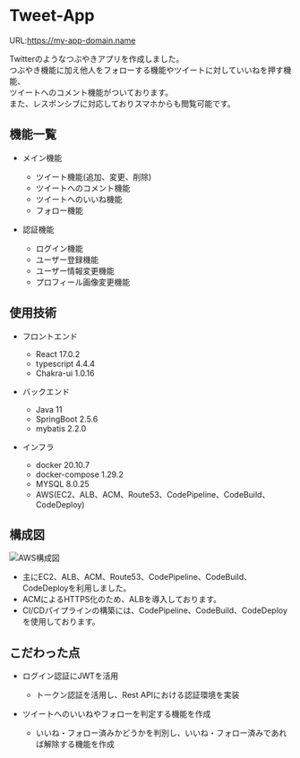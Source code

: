 # Tweet-App

URL:https://my-app-domain.name

Twitterのようなつぶやきアプリを作成しました。  
つぶやき機能に加え他人をフォローする機能やツイートに対していいねを押す機能、  
ツイートへのコメント機能がついております。  
また、レスポンシブに対応しておりスマホからも閲覧可能です。

## 機能一覧
- メイン機能
  - ツイート機能(追加、変更、削除)
  - ツイートへのコメント機能
  - ツイートへのいいね機能
  - フォロー機能

- 認証機能
  - ログイン機能
  - ユーザー登録機能
  - ユーザー情報変更機能
  - プロフィール画像変更機能

## 使用技術
- フロントエンド
  - React 17.0.2
  - typescript 4.4.4
  - Chakra-ui 1.0.16

- バックエンド
  - Java 11
  - SpringBoot 2.5.6
  - mybatis 2.2.0

- インフラ
  - docker 20.10.7
  - docker-compose 1.29.2
  - MYSQL 8.0.25
  - AWS(EC2、ALB、ACM、Route53、CodePipeline、CodeBuild、CodeDeploy)

## 構成図
![AWS構成図](https://user-images.githubusercontent.com/95522385/147403840-76b84c93-1674-4d6a-a8ca-d49f89682814.png)
- 主にEC2、ALB、ACM、Route53、CodePipeline、CodeBuild、CodeDeployを利用しました。
- ACMによるHTTPS化のため、ALBを導入しております。
- CI/CDパイプラインの構築には、CodePipeline、CodeBuild、CodeDeployを使用しております。

## こだわった点
- ログイン認証にJWTを活用
  - トークン認証を活用し、Rest APIにおける認証環境を実装

- ツイートへのいいねやフォローを判定する機能を作成
  - いいね・フォロー済みかどうかを判別し、いいね・フォロー済みであれば解除する機能を作成
